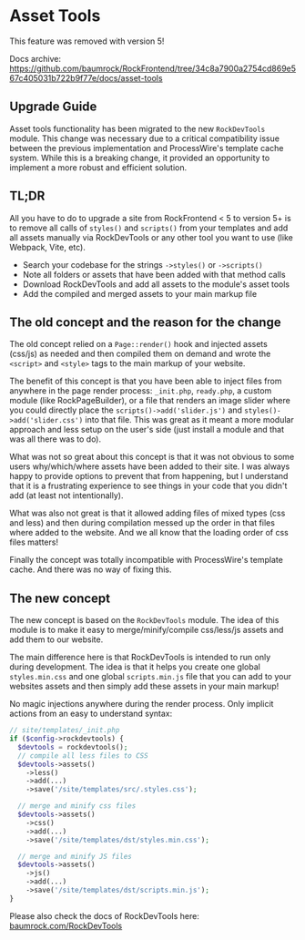 # Asset Tools

<div class='uk-alert uk-alert-warning'>This feature was removed with version 5!</div>

Docs archive: https://github.com/baumrock/RockFrontend/tree/34c8a7900a2754cd869e567c405031b722b9f77e/docs/asset-tools

## Upgrade Guide

Asset tools functionality has been migrated to the new `RockDevTools` module. This change was necessary due to a critical compatibility issue between the previous implementation and ProcessWire's template cache system. While this is a breaking change, it provided an opportunity to implement a more robust and efficient solution.

## TL;DR

All you have to do to upgrade a site from RockFrontend < 5 to version 5+ is to remove all calls of `styles()` and `scripts()` from your templates and add all assets manually via RockDevTools or any other tool you want to use (like Webpack, Vite, etc).

- Search your codebase for the strings `->styles()` or `->scripts()`
- Note all folders or assets that have been added with that method calls
- Download RockDevTools and add all assets to the module's asset tools
- Add the compiled and merged assets to your main markup file

## The old concept and the reason for the change

The old concept relied on a `Page::render()` hook and injected assets (css/js) as needed and then compiled them on demand and wrote the `<script>` and `<style>` tags to the main markup of your website.

The benefit of this concept is that you have been able to inject files from anywhere in the page render process: `_init.php`, `ready.php`, a custom module (like RockPageBuilder), or a file that renders an image slider where you could directly place the `scripts()->add('slider.js')` and `styles()->add('slider.css')` into that file. This was great as it meant a more modular approach and less setup on the user's side (just install a module and that was all there was to do).

What was not so great about this concept is that it was not obvious to some users why/which/where assets have been added to their site. I was always happy to provide options to prevent that from happening, but I understand that it is a frustrating experience to see things in your code that you didn't add (at least not intentionally).

What was also not great is that it allowed adding files of mixed types (css and less) and then during compilation messed up the order in that files where added to the website. And we all know that the loading order of css files matters!

Finally the concept was totally incompatible with ProcessWire's template cache. And there was no way of fixing this.

## The new concept

The new concept is based on the `RockDevTools` module. The idea of this module is to make it easy to merge/minify/compile css/less/js assets and add them to our website.

The main difference here is that RockDevTools is intended to run only during development. The idea is that it helps you create one global `styles.min.css` and one global `scripts.min.js` file that you can add to your websites assets and then simply add these assets in your main markup!

No magic injections anywhere during the render process. Only implicit actions from an easy to understand syntax:

```php
// site/templates/_init.php
if ($config->rockdevtools) {
  $devtools = rockdevtools();
  // compile all less files to CSS
  $devtools->assets()
    ->less()
    ->add(...)
    ->save('/site/templates/src/.styles.css');

  // merge and minify css files
  $devtools->assets()
    ->css()
    ->add(...)
    ->save('/site/templates/dst/styles.min.css');

  // merge and minify JS files
  $devtools->assets()
    ->js()
    ->add(...)
    ->save('/site/templates/dst/scripts.min.js');
}
```

Please also check the docs of RockDevTools here: [baumrock.com/RockDevTools](https://www.baumrock.com/RockDevTools)
